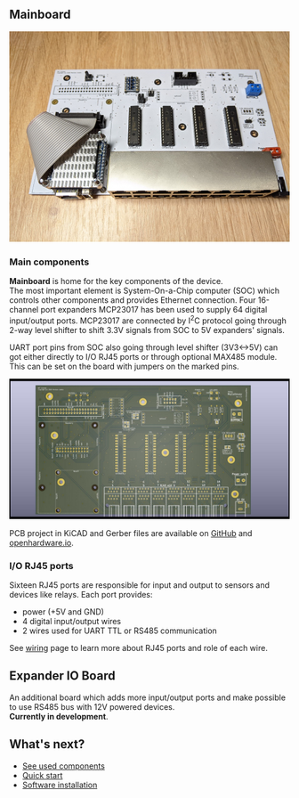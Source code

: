 ## Mainboard

![Mainboard](images/MqGateway_MainBoard_photo.jpg)

### Main components

**Mainboard** is home for the key components of the device.  
The most important element is System-On-a-Chip computer (SOC) which controls other components and provides Ethernet connection. 
Four 16-channel port expanders MCP23017 has been used to supply 64 digital input/output ports. MCP23017 are connected by I<sup>2</sup>C protocol 
going through 2-way level shifter to shift 3.3V signals from SOC to 5V expanders' signals.

UART port pins from SOC also going through level shifter (3V3<->5V) can got either directly to I/O RJ45 ports or through optional MAX485 module. 
This can be set on the board with jumpers on the marked pins.  

![Mainboard](images/MqGateway_MainBoard_render.jpg)

PCB project in KiCAD and Gerber files are available on [GitHub](https://github.com/aetas/MqGateway-PCB) 
and [openhardware.io](https://www.openhardware.io/view/8242).

### I/O RJ45 ports 

Sixteen RJ45 ports are responsible for input and output to sensors and devices like relays. Each port provides:

- power (+5V and GND)
- 4 digital input/output wires
- 2 wires used for UART TTL or RS485 communication

See [wiring](wiring.md) page to learn more about RJ45 ports and role of each wire.

## Expander IO Board

An additional board which adds more input/output ports and make possible to use RS485 bus with 12V powered devices.   
**Currently in development**. 

## What's next?

- [See used components](components.md)
- [Quick start](../user-guide/quick-start.md)
- [Software installation](../user-guide/installation.md)